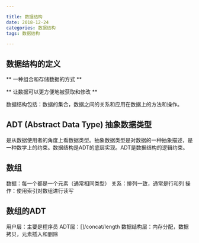 ```yaml
---

title: 数据结构
date: 2018-12-24
categories: 数据结构
tags: 数据结构

---
```


## 数据结构的定义

** 一种组合和存储数据的方式 **

** 让数据可以更方便地被获取和修改 **

数据结构包括：数据的集合，数据之间的关系和应用在数据上的方法和操作。

## ADT (Abstract Data Type) 抽象数据类型

是从数据使用者的角度上看数据类型。抽象数据类型是对数据的一种抽象描述，是一种数学上的约束。数据结构是ADT的底层实现。ADT是数据结构的逻辑约束。

## 数组

数据：每一个都是一个元素（通常相同类型）
关系：排列一致，通常是行和列
操作：使用索引对数组进行读写

## 数组的ADT

用户层：主要是程序员
ADT层：[]/concat/length
数据结构层：内存分配，数据拷贝，元素插入和删除